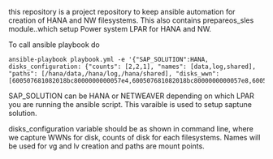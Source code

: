 this repository is a project repository to keep ansible automation for creation of HANA and NW filesystems. This also contains prepareos_sles module..which setup Power system LPAR for HANA and NW. 

To call ansible playbook do
```
ansible-playbook playbook.yml -e '{"SAP_SOLUTION":HANA, disks_configuration: {"counts": [2,2,1], "names": [data,log,shared], "paths": [/hana/data,/hana/log,/hana/shared], "disks_wwn": [600507681082018bc8000000000057e4,600507681082018bc8000000000057e8,600507681082018bc8000000000057e5,600507681082018bc8000000000057e6,600507681082018bc8000000000057e7]}}'

```
SAP_SOLUTION can be HANA or NETWEAVER depending on which LPAR you are running the ansible script. This varaible is used to setup saptune solution.

disks_configuration variable  should be as shown in command line, where we capture WWNs for disk, counts of disk for each filesystems. Names will be used for vg and lv creation and paths are mount points.
